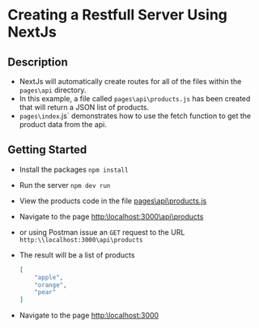 # Creating a Restfull Server Using NextJs

## Description

- NextJs will automatically create routes for all of the files within the `pages\api` directory.
- In this example, a file called `pages\api\products.js` has been created that will return a JSON list of products.
- `pages\index`.js` demonstrates how to use the fetch function to get the product data from the api.

## Getting Started

- Install the packages `npm install`
- Run the server `npm dev run`
- View the products code in the file [pages\api\products.js](pages\api\products.js)
- Navigate to the page [http:\\localhost:3000\api\products](http:\\localhost:3000\api\products)
- or using Postman issue an `GET` request to the URL `http:\\localhost:3000\api\products`
- The result will be a list of products

    ```json
    [
        "apple",
        "orange",
        "pear"
    ]
    ```

- Navigate to the page [http:\\localhost:3000](http:\\localhost:3000)
